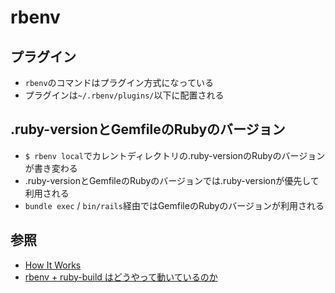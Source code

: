 # rbenv
## プラグイン
- `rbenv`のコマンドはプラグイン方式になっている
- プラグインは`~/.rbenv/plugins/`以下に配置される

## .ruby-versionとGemfileのRubyのバージョン
- `$ rbenv local`でカレントディレクトリの.ruby-versionのRubyのバージョンが書き変わる
- .ruby-versionとGemfileのRubyのバージョンでは.ruby-versionが優先して利用される
- `bundle exec` / `bin/rails`経由ではGemfileのRubyのバージョンが利用される

## 参照
- [How It Works](https://github.com/rbenv/rbenv/blob/master/README.md#how-it-works)
- [rbenv + ruby-build はどうやって動いているのか](https://takatoshiono.hatenablog.com/entry/2015/01/09/012040)
